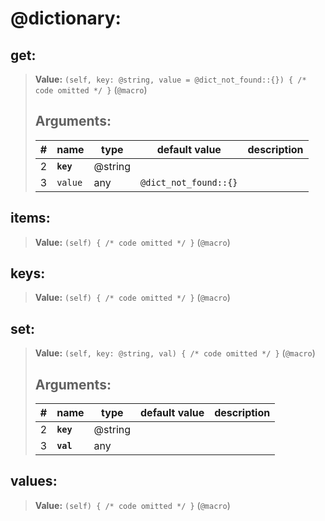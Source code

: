   

# **@dictionary**: 
 
## **get**:

> **Value:** `(self, key: @string, value = @dict_not_found::{}) { /* code omitted */ }` (`@macro`) 
>
>## Arguments:
>
>| # | name | type | default value | description |
>| - | ---- | ---- | ------------- | ----------- |
>| 2 | **`key`** | @string | | |
>  | 3 | `value` |any | `@dict_not_found::{}` | |
>  
>  
>

## **items**:

> **Value:** `(self) { /* code omitted */ }` (`@macro`) 
>
>
>  
>

## **keys**:

> **Value:** `(self) { /* code omitted */ }` (`@macro`) 
>
>
>  
>

## **set**:

> **Value:** `(self, key: @string, val) { /* code omitted */ }` (`@macro`) 
>
>## Arguments:
>
>| # | name | type | default value | description |
>| - | ---- | ---- | ------------- | ----------- |
>| 2 | **`key`** | @string | | |
>  | 3 | **`val`** |any | | |
>  
>  
>

## **values**:

> **Value:** `(self) { /* code omitted */ }` (`@macro`) 
>
>
>  
>
